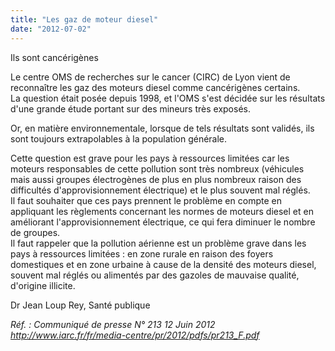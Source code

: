 ```yaml
---
title: "Les gaz de moteur diesel"
date: "2012-07-02"
---
```


Ils sont cancérigènes 

Le centre OMS de recherches sur le cancer (CIRC) de Lyon vient de reconnaître les gaz des moteurs diesel comme cancérigènes certains.  
La question était posée depuis 1998, et l'OMS s'est décidée sur les résultats d'une grande étude portant sur des mineurs très exposés.

Or, en matière environnementale, lorsque de tels résultats sont validés, ils sont toujours extrapolables à la population générale.

Cette question est grave pour les pays à ressources limitées car les moteurs responsables de cette pollution sont très nombreux (véhicules mais aussi groupes électrogènes de plus en plus nombreux raison des difficultés d'approvisionnement électrique) et le plus souvent mal réglés.  
Il faut souhaiter que ces pays prennent le problème en compte en appliquant les règlements concernant les normes de moteurs diesel et en améliorant l'approvisionnement électrique, ce qui fera diminuer le nombre de groupes.  
Il faut rappeler que la pollution aérienne est un problème grave dans les pays à ressources limitées : en zone rurale en raison des foyers domestiques et en zone urbaine à cause de la densité des moteurs diesel, souvent mal réglés ou alimentés par des gazoles de mauvaise qualité, d'origine illicite.

Dr Jean Loup Rey, Santé publique

_Réf. : Communiqué de presse N° 213 12 Juin 2012  http://www.iarc.fr/fr/media-centre/pr/2012/pdfs/pr213_F.pdf_